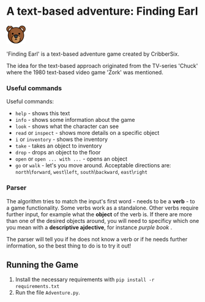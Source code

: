 # A text-based adventure: Finding Earl


![Earl](ressources/bear_50x50.png) 

'Finding Earl' is a text-based adventure game created by CribberSix.

The idea for the text-based approach originated from the TV-series 'Chuck' where 
the 1980 text-based video game 'Zork' was mentioned. 


### Useful commands
Useful commands:
- `help` - shows this text
- `info` - shows some information about the game
- `look` - shows what the character can see
- `read` or `inspect` - shows more details on a specific object
- `i` or `inventory` - shows the inventory
- `take` - takes an object to inventory
- `drop` - drops an object to the floor
- `open` or `open ... with ...` - opens an object
- `go` or `walk` - let's you move around. Acceptable directions are: `north`\\`forward`, `west`\\`left`, `south`\\`backward`, `east`\\`right`

### Parser
The algorithm tries to match the input's first word - needs to be a **verb** - to a game functionality.
Some verbs work as a standalone. 
Other verbs require further input, for example what the **object** of the verb is. If there are more than one of the
desired objects around, you will need to specificy which one you mean with a **descriptive ajdective**, for instance *purple book* . 

The parser will tell you if he does not know a verb or if he needs further information, so
the best thing to do is to try it out!

## Running the Game 

1. Install the necessary requirements with `pip install -r requirements.txt` 
2. Run the file `Adventure.py`.
